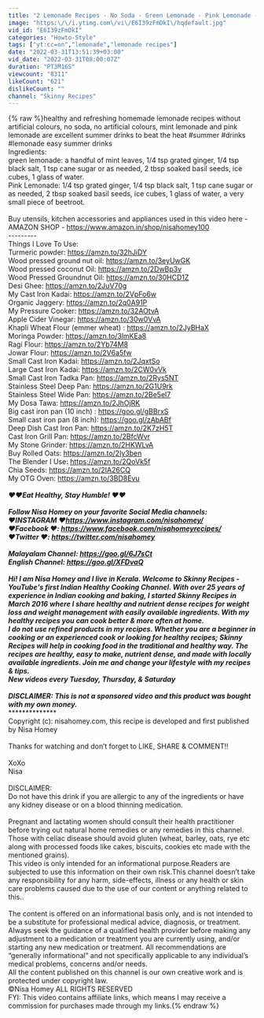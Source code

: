 ```yaml
---
title: "2 Lemonade Recipes - No Soda - Green Lemonade - Pink Lemonade - Healthy Refreshing Summer Drinks"
image: "https:\/\/i.ytimg.com\/vi\/E6I39zFmDkI\/hqdefault.jpg"
vid_id: "E6I39zFmDkI"
categories: "Howto-Style"
tags: ["yt:cc=on","lemonade","lemonade recipes"]
date: "2022-03-31T13:51:39+03:00"
vid_date: "2022-03-31T08:00:07Z"
duration: "PT3M16S"
viewcount: "8311"
likeCount: "621"
dislikeCount: ""
channel: "Skinny Recipes"
---
```

{% raw %}healthy and refreshing homemade lemonade recipes without artificial colours, no soda, no artificial colours, mint lemonade and pink lemonade are excellent summer drinks to beat the heat #summer #drinks #lemonade easy summer drinks<br />Ingredients:<br />green lemonade: a handful of mint leaves, 1/4 tsp grated ginger, 1/4 tsp black salt, 1 tsp cane sugar or as needed, 2 tbsp soaked basil seeds, ice cubes, 1 glass of water.<br />Pink Lemonade: 1/4 tsp grated ginger, 1/4 tsp black salt, 1 tsp cane sugar or as needed, 2 tbsp soaked basil seeds, ice cubes, 1 glass of water, a very small piece of beetroot.<br /><br />Buy utensils, kitchen accessories and appliances used in this video here - <br />AMAZON SHOP - <a rel="nofollow" target="blank" href="https://www.amazon.in/shop/nisahomey100">https://www.amazon.in/shop/nisahomey100</a><br />---------<br />Things I Love To Use:<br />Turmeric powder: <a rel="nofollow" target="blank" href="https://amzn.to/32hJiDY">https://amzn.to/32hJiDY</a><br />Wood pressed ground nut oil: <a rel="nofollow" target="blank" href="https://amzn.to/3eyUwGK">https://amzn.to/3eyUwGK</a><br />Wood pressed coconut Oil: <a rel="nofollow" target="blank" href="https://amzn.to/2DwBp3v">https://amzn.to/2DwBp3v</a><br />Wood Pressed Groundnut Oil: <a rel="nofollow" target="blank" href="https://amzn.to/30HCD1Z">https://amzn.to/30HCD1Z</a><br />Desi Ghee: <a rel="nofollow" target="blank" href="https://amzn.to/2JuV70g">https://amzn.to/2JuV70g</a><br />My Cast Iron Kadai: <a rel="nofollow" target="blank" href="https://amzn.to/2VpFo6w">https://amzn.to/2VpFo6w</a><br />Organic Jaggery: <a rel="nofollow" target="blank" href="https://amzn.to/2q0A91P">https://amzn.to/2q0A91P</a><br />My Pressure Cooker: <a rel="nofollow" target="blank" href="https://amzn.to/32AOtvA">https://amzn.to/32AOtvA</a><br />Apple Cider Vinegar: <a rel="nofollow" target="blank" href="https://amzn.to/30w0VvA">https://amzn.to/30w0VvA</a><br />Khapli Wheat Flour (emmer wheat) : <a rel="nofollow" target="blank" href="https://amzn.to/2JyBHaX">https://amzn.to/2JyBHaX</a><br />Moringa Powder: <a rel="nofollow" target="blank" href="https://amzn.to/3lmKEa8">https://amzn.to/3lmKEa8</a><br />Ragi Flour: <a rel="nofollow" target="blank" href="https://amzn.to/2Yb74M8">https://amzn.to/2Yb74M8</a><br />Jowar Flour: <a rel="nofollow" target="blank" href="https://amzn.to/2V6a5fw">https://amzn.to/2V6a5fw</a><br />Small Cast Iron Kadai: <a rel="nofollow" target="blank" href="https://amzn.to/2JqxtSo">https://amzn.to/2JqxtSo</a><br />Large Cast Iron Kadai: <a rel="nofollow" target="blank" href="https://amzn.to/2CW0vVk">https://amzn.to/2CW0vVk</a><br />Small Cast Iron Tadka Pan: <a rel="nofollow" target="blank" href="https://amzn.to/2Rys5NT">https://amzn.to/2Rys5NT</a><br />Stainless Steel Deep Pan: <a rel="nofollow" target="blank" href="https://amzn.to/2G1U9rk">https://amzn.to/2G1U9rk</a><br />Stainless Steel Wide Pan: <a rel="nofollow" target="blank" href="https://amzn.to/2Be5el7">https://amzn.to/2Be5el7</a><br />My Dosa Tawa: <a rel="nofollow" target="blank" href="https://amzn.to/2JhOjRK">https://amzn.to/2JhOjRK</a><br />Big cast iron pan (10 inch) : <a rel="nofollow" target="blank" href="https://goo.gl/gBBrxS">https://goo.gl/gBBrxS</a><br />Small cast iron pan (8 inch): <a rel="nofollow" target="blank" href="https://goo.gl/zAbABf">https://goo.gl/zAbABf</a><br />Deep Dish Cast Iron Pan: <a rel="nofollow" target="blank" href="https://amzn.to/2K7zH5T">https://amzn.to/2K7zH5T</a><br />Cast Iron Grill Pan: <a rel="nofollow" target="blank" href="https://amzn.to/2BfcWvr">https://amzn.to/2BfcWvr</a><br />My Stone Grinder: <a rel="nofollow" target="blank" href="https://amzn.to/2HKWLvA">https://amzn.to/2HKWLvA</a><br />Buy Rolled Oats: <a rel="nofollow" target="blank" href="https://amzn.to/2Iy3ben">https://amzn.to/2Iy3ben</a><br />The Blender I Use: <a rel="nofollow" target="blank" href="https://amzn.to/2QoVk5f">https://amzn.to/2QoVk5f</a><br />Chia Seeds: <a rel="nofollow" target="blank" href="https://amzn.to/2IA26CQ">https://amzn.to/2IA26CQ</a><br />My OTG Oven: <a rel="nofollow" target="blank" href="https://amzn.to/3BD8Evu">https://amzn.to/3BD8Evu</a><br />********<br />❤️❤️Eat Healthy, Stay Humble! ❤️❤️<br /><br />Follow Nisa Homey on your favorite Social Media channels:<br />❤️INSTAGRAM ❤️<a rel="nofollow" target="blank" href="https://www.instagram.com/nisahomey/">https://www.instagram.com/nisahomey/</a><br />❤️Facebook ❤️: <a rel="nofollow" target="blank" href="https://www.facebook.com/nisahomeyrecipes/">https://www.facebook.com/nisahomeyrecipes/</a><br /> ❤️Twitter ❤️: <a rel="nofollow" target="blank" href="https://twitter.com/nisahomey">https://twitter.com/nisahomey</a><br /><br />Malayalam Channel: <a rel="nofollow" target="blank" href="https://goo.gl/6J7sCt">https://goo.gl/6J7sCt</a><br />English Channel: <a rel="nofollow" target="blank" href="https://goo.gl/XFDvaQ">https://goo.gl/XFDvaQ</a><br />*************<br />Hi! I am Nisa Homey and I live in Kerala. Welcome to Skinny Recipes - YouTube's first Indian Healthy Cooking Channel. With over 25 years of experience in Indian cooking and baking, I started Skinny Recipes in March 2016 where I share healthy and nutrient dense recipes for weight loss and weight management with easily available ingredients. With my healthy recipes you can cook better &amp; more often at home.<br />I do not use refined products in my recipes. Whether you are a beginner in cooking or an experienced cook or looking for healthy recipes; Skinny Recipes will help in cooking food in the traditional and healthy way. The recipes are healthy, easy to make, nutrient dense, and made with locally available ingredients. Join me and change your lifestyle with my recipes &amp; tips. <br />New videos every Tuesday, Thursday, &amp; Saturday<br />******************<br />DISCLAIMER: This is not a sponsored video and this product was bought with my own money.<br />*****************<br />Copyright (c): nisahomey.com, this recipe is developed and first published by Nisa Homey<br /><br />Thanks for watching and don’t forget to LIKE, SHARE &amp; COMMENT!!<br /><br />XoXo<br />Nisa<br /><br />DISCLAIMER:  <br />Do not have this drink if you are allergic to any of the ingredients or have any kidney disease or on a blood thinning medication. <br /><br />Pregnant and lactating women should consult their health practitioner before trying out natural home remedies or any remedies in this channel.<br />Those with celiac disease should avoid gluten (wheat, barley, oats, rye etc along with processed foods like cakes, biscuits, cookies etc made with the mentioned grains).<br />This video is only intended for an informational purpose.Readers are subjected to use this information on their own risk.This channel doesn’t take any responsibility for any harm, side-effects, illness or any health or skin care problems caused due to the use of our content or anything related to this..<br /><br /> The content is offered on an informational basis only, and is not intended to be a substitute for professional medical advice, diagnosis, or treatment. Always seek the guidance of a qualified health provider before making any adjustment to a medication or treatment you are currently using, and/or starting any new medication or treatment. All recommendations are “generally informational” and not specifically applicable to any individual’s medical problems, concerns and/or needs.<br />All the content published on this channel is our own creative work and is protected under copyright law.<br />©Nisa Homey ALL RIGHTS RESERVED<br />FYI: This video contains affiliate links, which means I may receive a commission for purchases made through my links.{% endraw %}
